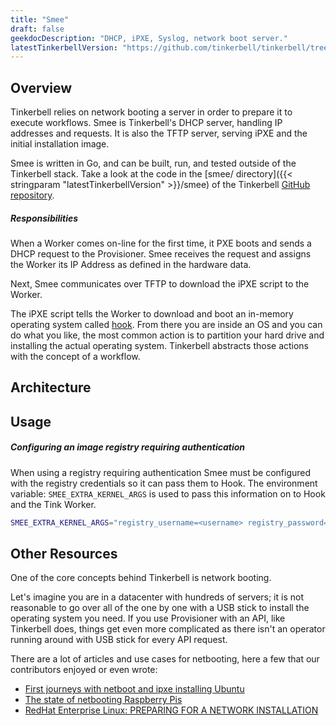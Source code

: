 ```yaml
---
title: "Smee"
draft: false
geekdocDescription: "DHCP, iPXE, Syslog, network boot server."
latestTinkerbellVersion: "https://github.com/tinkerbell/tinkerbell/tree/v0.18.3"
---
```


## Overview

Tinkerbell relies on network booting a server in order to prepare it to execute workflows.
Smee is Tinkerbell's DHCP server, handling IP addresses and requests.
It is also the TFTP server, serving iPXE and the initial installation image.

Smee is written in Go, and can be built, run, and tested outside of the Tinkerbell stack.
Take a look at the code in the [smee/ directory]({{< stringparam "latestTinkerbellVersion" >}}/smee)
of the Tinkerbell [GitHub repository](https://github.com/tinkerbell/tinkerbell).

##### Responsibilities

When a Worker comes on-line for the first time, it PXE boots and sends a DHCP request to the Provisioner.
Smee receives the request and assigns the Worker its IP Address as defined in the hardware data.

Next, Smee communicates over TFTP to download the iPXE script to the Worker.

The iPXE script tells the Worker to download and boot an in-memory operating system called [hook].
From there you are inside an OS and you can do what you like, the most common action is to partition your hard drive and installing the actual operating system.
Tinkerbell abstracts those actions with the concept of a workflow.

## Architecture

## Usage

##### Configuring an image registry requiring authentication

When using a registry requiring authentication Smee must be configured with the registry credentials so it can pass
them to Hook. The environment variable: `SMEE_EXTRA_KERNEL_ARGS` is used to pass this information on to Hook and the Tink Worker.

```sh
SMEE_EXTRA_KERNEL_ARGS="registry_username=<username> registry_password=<password> docker_registry=<registry> insecure_registries=<registry1,registry2>"
```

## Other Resources

One of the core concepts behind Tinkerbell is network booting.

Let's imagine you are in a datacenter with hundreds of servers; it is not reasonable to go over all of the one by one with a USB stick to install the operating system you need.
If you use Provisioner with an API, like Tinkerbell does, things get even more complicated as there isn't an operator running around with USB stick for every API request.

There are a lot of articles and use cases for netbooting, here a few that our contributors enjoyed or even wrote:

- [First journeys with netboot and ipxe installing Ubuntu]
- [The state of netbooting Raspberry Pis]
- [RedHat Enterprise Linux: PREPARING FOR A NETWORK INSTALLATION]

[first journeys with netboot and ipxe installing ubuntu]: https://gianarb.it/blog/first-journeys-with-netboot-ipxe
[hook]: /hookOS
[redhat enterprise linux: preparing for a network installation]: https://access.redhat.com/documentation/en-us/red_hat_enterprise_linux/7/html/installation_guide/chap-installation-server-setup
[the state of netbooting raspberry pis]: https://blog.alexellis.io/the-state-of-netbooting-raspberry-pi/

